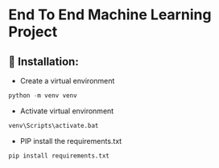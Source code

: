 # End To End Machine Learning Project

## :rocket: Installation:
- Create a virtual environment
```python
python -m venv venv
``` 
- Activate virtual environment
```python
venv\Scripts\activate.bat
```
- PIP install the requirements.txt
```python
pip install requirements.txt
```